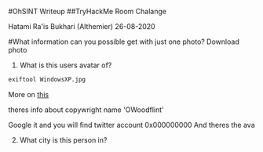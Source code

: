#OhSINT Writeup
##TryHackMe Room Chalange

Hatami Ra'is Bukhari (Althemier)
26-08-2020

#What information can you possible get with just one photo?
Download photo

1. What is this users avatar of?
```bash
exiftool WindowsXP.jpg
```
More on [this](https://exiftool.org/index.html#running)

theres info about copywright name 'OWoodflint'

Google it and you will find twitter account 0x000000000
And theres the ava

2. What city is this person in?
